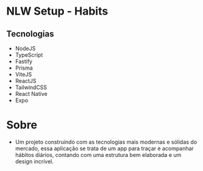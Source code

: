 # NLW Setup - Habits

## Tecnologias

- NodeJS
- TypeScript
- Fastify
- Prisma
- ViteJS
- ReactJS
- TailwindCSS
- React Native
- Expo

# Sobre

- Um projeto construindo com as tecnologias mais modernas e sólidas do mercado, essa aplicação se trata de um app para traçar e acompanhar hábitos diários, contando com uma estrutura bem elaborada e um design incrível.
